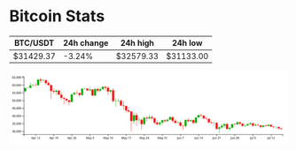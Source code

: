 # Bitcoin Stats

BTC/USDT|24h change|24h high|24h low|
|---|---|---|---|
|$31429.37|-3.24%|$32579.33|$31133.00|

<img src="./chart.svg">
